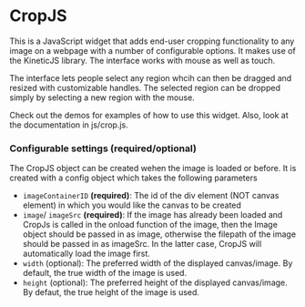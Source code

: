 CropJS
======
This is a JavaScript widget that adds end-user cropping functionality to any image on a webpage with a number of configurable options. It makes use of the KineticJS library. The interface works with mouse as well as touch.

The interface lets people select any region whcih can then be dragged and resized with customizable handles. The selected region can be dropped simply by selecting a new region with the mouse.

Check out the demos for examples of how to use this widget. Also, look at the documentation in js/crop.js.

### Configurable settings (required/optional)

The CropJS object can be created wehen the image is loaded or before. It is created with a config object which takes the following parameters
- ``` imageContainerID ``` **(required)**: The id of the div element (NOT canvas element) in which you would like the canvas to be created
- ``` image ```/ ``` imageSrc ``` **(required)**: If the image has already been loaded and CropJs is called in the onload function of the image, then the Image object should be passed in as image, otherwise the filepath of the image should be passed in as imageSrc. In the latter case, CropJS will automatically load the image first.
- ``` width ``` (optional): The preferred width of the displayed canvas/image. By default, the true width of the image is used.
- ``` height ``` (optional): The preferred height of the displayed canvas/image. By defaut, the true height of the image is used.


    
